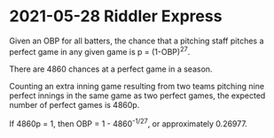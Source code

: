 2021-05-28 Riddler Express
==========================
Given an OBP for all batters, the chance that a pitching staff pitches
a perfect game in any given game is p = (1-OBP)<sup>27</sup>.

There are 4860 chances at a perfect game in a season.

Counting an extra inning game resulting from two teams pitching nine perfect
innings in the same game as two perfect games, the expected number of
perfect games is 4860p.

If 4860p = 1, then OBP = 1 - 4860<sup>-1/27</sup>, or approximately 0.26977.
